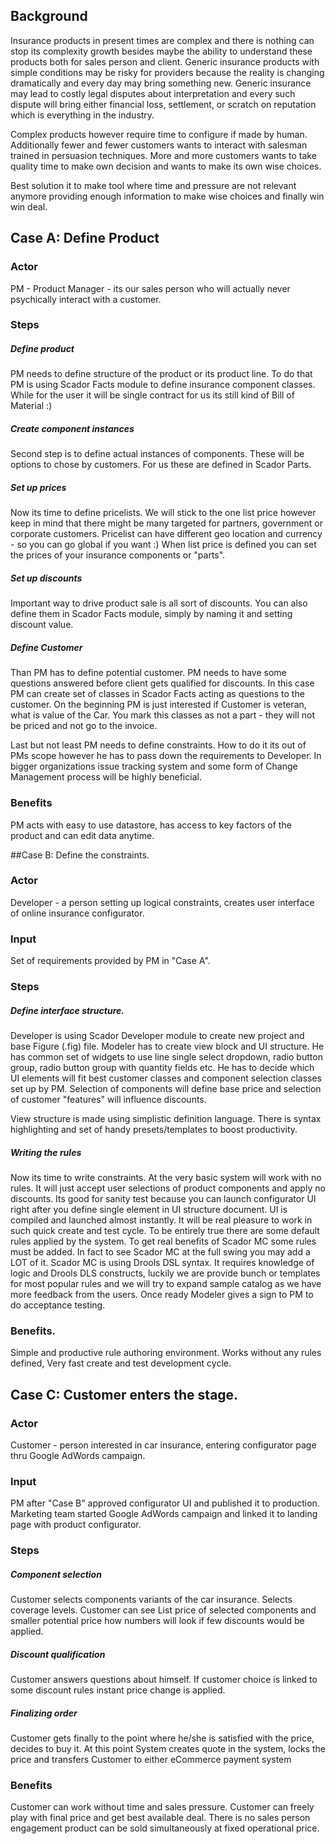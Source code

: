 ## Background
Insurance products in present times are complex and there is nothing can stop its complexity growth besides maybe the ability to understand these products both for sales person and client. Generic insurance products with simple conditions
may be risky for providers because the reality is changing dramatically and every day may bring something new. Generic insurance may lead to costly legal disputes about interpretation and every such dispute will bring either financial loss,
settlement, or scratch on reputation which is everything in the industry.

Complex products however require time to configure if made by human. Additionally fewer and fewer customers wants to
interact with salesman trained in persuasion techniques. More and more customers wants to take quality time to make own decision and wants to make its own wise choices. 

Best solution it to make tool where time and pressure are not relevant anymore providing enough information to make wise choices and finally win win deal.


## Case A: Define Product
### Actor
PM - Product Manager - its our sales person who will actually never psychically interact with a customer. 
### Steps
##### Define product
PM needs to define structure of the product or its product line. To do that PM is using Scador Facts module to 
define insurance component classes. While for the user it will be single contract for us its still kind of 
Bill of Material :)
##### Create component instances
Second step is to define actual instances of components. These will be options to chose by customers. For us
these are defined in Scador Parts.
##### Set up prices
Now its time to define pricelists. We will stick to the one list price however keep in mind that there might be
many targeted for partners, government or corporate customers. Pricelist can have different geo location and 
currency - so you can go global if you want :) When list price is defined you can set the prices of your insurance components or "parts".
##### Set up discounts 
Important way to drive product sale is all sort of discounts. You can also define them in Scador Facts module,
simply by naming it and setting discount value.
##### Define Customer
Than PM has to define potential customer. PM needs to have some questions answered before client gets qualified for discounts. In this case PM can create set of classes in Scador Facts acting as questions to the customer.
On the beginning PM is just interested if Customer is veteran, what is value of the Car. You mark this classes as 
not a part - they will not be priced and not go to the invoice.

Last but not least PM needs to define constraints. How to do it its out of PMs scope however he has to
pass down the requirements to Developer. In bigger organizations issue tracking system and some form
of Change Management process will be highly beneficial.
### Benefits
PM acts with easy to use datastore, has access to key factors of the product and can edit data anytime. 


##Case B: Define the constraints.
### Actor
Developer - a person setting up logical constraints, creates user interface of online insurance configurator.

### Input
Set of requirements provided by PM in "Case A".

### Steps
##### Define interface structure.
Developer is using Scador Developer module to create new project and base Figure (.fig) file. Modeler has to
create view block and UI structure. He has common set of widgets to use line single select dropdown, radio
button group, radio button group with quantity fields etc. He has to decide which UI elements will fit best customer classes and component selection classes set up by PM. 
Selection of components will define base price and selection of customer "features" will influence discounts.

View structure is made using simplistic definition language. There is syntax highlighting and set of
handy presets/templates to boost productivity.
##### Writing the rules
Now its time to write constraints. At the very basic system will work with no rules. It will just accept 
user selections of product components and apply no discounts. Its good for sanity test because you can
launch configurator UI right after you define single element in UI structure document. UI is compiled
and launched almost instantly. It will be real pleasure to work in such quick create and test cycle. 
To be entirely true there are some default rules applied by the system.
To get real benefits of Scador MC some rules must be added. In fact to see Scador MC at the full swing you
may add a LOT of it. Scador MC is using Drools DSL syntax. It requires knowledge of logic and
Drools DLS constructs, luckily we are provide bunch or templates for most popular rules and we will
try to expand sample catalog as we have more feedback from the users.
Once ready Modeler gives a sign to PM to do acceptance testing.
### Benefits.
Simple and productive rule authoring environment. Works without any rules defined, Very fast create and test development cycle. 
## Case C: Customer enters the stage.
### Actor
Customer - person interested in car insurance, entering configurator page thru Google AdWords campaign.
### Input
PM after "Case B" approved configurator UI and published it to production. Marketing team started Google AdWords campaign
and linked it to landing page with product configurator.
### Steps
##### Component selection
Customer selects components variants of the car insurance. Selects coverage levels. Customer can see List price of
selected components and smaller potential price how numbers will look if few discounts would be applied.
##### Discount qualification
Customer answers questions about himself. If customer choice is linked to some discount rules instant price change
is applied. 
##### Finalizing order
Customer gets finally to the point where he/she is satisfied with the price, decides to buy it. At this point
System creates quote in the system, locks the price and transfers Customer to either eCommerce payment system
### Benefits
Customer can work without time and sales pressure. Customer can freely play with final price and get best available 
deal. There is no sales person engagement product can be sold simultaneously at fixed operational price.
 